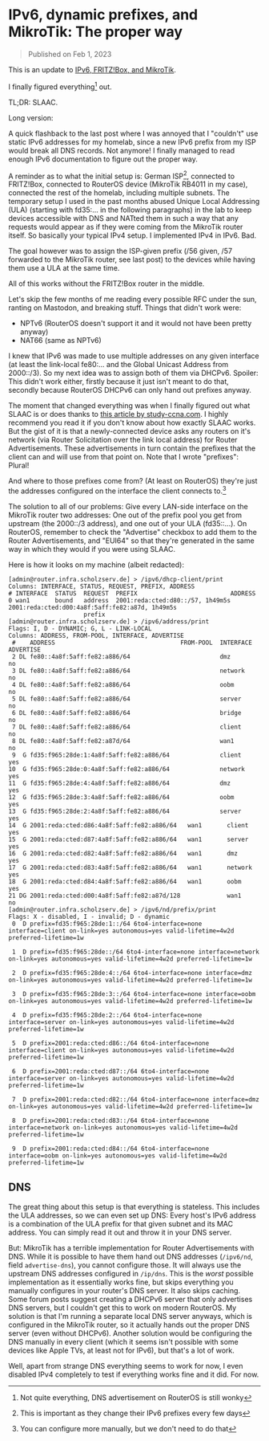 # IPv6, dynamic prefixes, and MikroTik: The proper way

> Published on Feb 1, 2023

This is an update to [IPv6, FRITZ!Box, and MikroTik](https://scholz.ruhr/blog/ipv6-fritzbox-and-mikrotik/).

I finally figured everything[^1] out.

[^1]: Not quite everything, DNS advertisement on RouterOS is still wonky

TL;DR: SLAAC.

Long version:

A quick flashback to the last post where I was annoyed that I "couldn't" use static IPv6 addresses for my homelab, since a new IPv6 prefix from my ISP would break all DNS records. Not anymore! I finally managed to read enough IPv6 documentation to figure out the proper way.

A reminder as to what the initial setup is: German ISP[^2], connected to FRITZ!Box, connected to RouterOS device (MikroTik RB4011 in my case), connected the rest of the homelab, including multiple subnets. The temporary setup I used in the past months abused Unique Local Addressing (ULA) (starting with fd35:... in the following paragraphs) in the lab to keep devices accessible with DNS and NATted them in such a way that any requests would appear as if they were coming from the MikroTik router itself. So basically your typical IPv4 setup. I implemented IPv4 in IPv6. Bad.

[^2]: This is important as they change their IPv6 prefixes every few days

The goal however was to assign the ISP-given prefix (/56 given, /57 forwarded to the MikroTik router, see last post) to the devices while having them use a ULA at the same time.

All of this works without the FRITZ!Box router in the middle.

Let's skip the few months of me reading every possible RFC under the sun, ranting on Mastodon, and breaking stuff. Things that didn't work were:
- NPTv6 (RouterOS doesn't support it and it would not have been pretty anyway)
- NAT66 (same as NPTv6)

I knew that IPv6 was made to use multiple addresses on any given interface (at least the link-local fe80:... and the Global Unicast Address from 2000::/3). So my next idea was to assign both of them via DHCPv6. Spoiler: This didn't work either, firstly because it just isn't meant to do that, secondly because RouterOS DHCPv6 can only hand out prefixes anyway.

The moment that changed everything was when I finally figured out what SLAAC is or does thanks to [this article by study-ccna.com](https://study-ccna.com/ipv6-slaac-stateless-address-autoconfiguration/). I highly recommend you read it if you don't know about how exactly SLAAC works. But the gist of it is that a newly-connected device asks any routers on it's network (via Router Solicitation over the link local address) for Router Advertisements. These advertisements in turn contain the prefixes that the client can and will use from that point on. Note that I wrote "prefixes": Plural!

And where to those prefixes come from? (At least on RouterOS) they're just the addresses configured on the interface the client connects to.[^3]

[^3]: You can configure more manually, but we don't need to do that

The solution to all of our problems: Give every LAN-side interface on the MikroTik router two addresses: One out of the prefix pool you get from upstream (the 2000::/3 address), and one out of your ULA (fd35::...). On RouterOS, remember to check the "Advertise" checkbox to add them to the Router Advertisements, and "EUI64" so that they're generated in the same way in which they would if you were using SLAAC.

Here is how it looks on my machine (albeit redacted):

```
[admin@router.infra.scholzserv.de] > /ipv6/dhcp-client/print
Columns: INTERFACE, STATUS, REQUEST, PREFIX, ADDRESS
# INTERFACE  STATUS  REQUEST  PREFIX                          ADDRESS
0 wan1       bound   address  2001:reda:cted:d80::/57, 1h49m5s  2001:reda:cted:d00:4a8f:5aff:fe82:a87d, 1h49m5s
                     prefix
[admin@router.infra.scholzserv.de] > /ipv6/address/print
Flags: I, D - DYNAMIC; G, L - LINK-LOCAL
Columns: ADDRESS, FROM-POOL, INTERFACE, ADVERTISE
 #    ADDRESS                                   FROM-POOL  INTERFACE      ADVERTISE
 2 DL fe80::4a8f:5aff:fe82:a886/64                         dmz            no
 3 DL fe80::4a8f:5aff:fe82:a886/64                         network        no
 4 DL fe80::4a8f:5aff:fe82:a886/64                         oobm           no
 5 DL fe80::4a8f:5aff:fe82:a886/64                         server         no
 6 DL fe80::4a8f:5aff:fe82:a886/64                         bridge         no
 7 DL fe80::4a8f:5aff:fe82:a886/64                         client         no
 8 DL fe80::4a8f:5aff:fe82:a87d/64                         wan1           no
 9  G fd35:f965:28de:1:4a8f:5aff:fe82:a886/64              client         yes
10  G fd35:f965:28de:0:4a8f:5aff:fe82:a886/64              network        yes
11  G fd35:f965:28de:4:4a8f:5aff:fe82:a886/64              dmz            yes
12  G fd35:f965:28de:3:4a8f:5aff:fe82:a886/64              oobm           yes
13  G fd35:f965:28de:2:4a8f:5aff:fe82:a886/64              server         yes
14  G 2001:reda:cted:d86:4a8f:5aff:fe82:a886/64   wan1       client         yes
15  G 2001:reda:cted:d87:4a8f:5aff:fe82:a886/64   wan1       server         yes
16  G 2001:reda:cted:d82:4a8f:5aff:fe82:a886/64   wan1       dmz            yes
17  G 2001:reda:cted:d83:4a8f:5aff:fe82:a886/64   wan1       network        yes
18  G 2001:reda:cted:d84:4a8f:5aff:fe82:a886/64   wan1       oobm           yes
21 DG 2001:reda:cted:d00:4a8f:5aff:fe82:a87d/128             wan1           no
[admin@router.infra.scholzserv.de] > /ipv6/nd/prefix/print
Flags: X - disabled, I - invalid; D - dynamic
 0  D prefix=fd35:f965:28de:1::/64 6to4-interface=none interface=client on-link=yes autonomous=yes valid-lifetime=4w2d preferred-lifetime=1w

 1  D prefix=fd35:f965:28de::/64 6to4-interface=none interface=network on-link=yes autonomous=yes valid-lifetime=4w2d preferred-lifetime=1w

 2  D prefix=fd35:f965:28de:4::/64 6to4-interface=none interface=dmz on-link=yes autonomous=yes valid-lifetime=4w2d preferred-lifetime=1w

 3  D prefix=fd35:f965:28de:3::/64 6to4-interface=none interface=oobm on-link=yes autonomous=yes valid-lifetime=4w2d preferred-lifetime=1w

 4  D prefix=fd35:f965:28de:2::/64 6to4-interface=none interface=server on-link=yes autonomous=yes valid-lifetime=4w2d preferred-lifetime=1w

 5  D prefix=2001:reda:cted:d86::/64 6to4-interface=none interface=client on-link=yes autonomous=yes valid-lifetime=4w2d preferred-lifetime=1w

 6  D prefix=2001:reda:cted:d87::/64 6to4-interface=none interface=server on-link=yes autonomous=yes valid-lifetime=4w2d preferred-lifetime=1w

 7  D prefix=2001:reda:cted:d82::/64 6to4-interface=none interface=dmz on-link=yes autonomous=yes valid-lifetime=4w2d preferred-lifetime=1w

 8  D prefix=2001:reda:cted:d83::/64 6to4-interface=none interface=network on-link=yes autonomous=yes valid-lifetime=4w2d preferred-lifetime=1w

 9  D prefix=2001:reda:cted:d84::/64 6to4-interface=none interface=oobm on-link=yes autonomous=yes valid-lifetime=4w2d preferred-lifetime=1w
```

## DNS

The great thing about this setup is that everything is stateless. This includes the ULA addresses, so we can even set up DNS: Every host's IPv6 address is a combination of the ULA prefix for that given subnet and its MAC address. You can simply read it out and throw it in your DNS server.

But: MikroTik has a terrible implementation for Router Advertisements with DNS. While it is possible to have them hand out DNS addresses (`/ipv6/nd`, field `advertise-dns`), you cannot configure those. It will always use the upstream DNS addresses configured in `/ip/dns`. This is the *worst* possible implementation as it essentially works fine, but skips everything you manually configures in your router's DNS server. It also skips caching. Some forum posts suggest creating a DHCPv6 server that only advertises DNS servers, but I couldn't get this to work on modern RouterOS. My solution is that I'm running a separate local DNS server anyways, which is configured in the MikroTik router, so it actually hands out the proper DNS server (even without DHCPv6). Another solution would be configuring the DNS manually in every client (which it seems isn't possible with some devices like Apple TVs, at least not for IPv6), but that's a lot of work.

Well, apart from strange DNS everything seems to work for now, I even disabled IPv4 completely to test if everything works fine and it did. For now.
